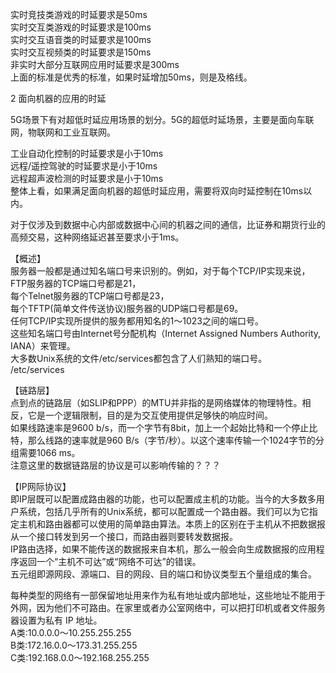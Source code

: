 实时竞技类游戏的时延要求是50ms  
实时交互类游戏的时延要求是100ms  
实时交互语音类的时延要求是100ms  
实时交互视频类的时延要求是150ms  
非实时大部分互联网应用时延要求是300ms  
上面的标准是优秀的标准，如果时延增加50ms，则是及格线。  

2 面向机器的应用的时延  

5G场景下有对超低时延应用场景的划分。5G的超低时延场景，主要是面向车联网，物联网和工业互联网。  

工业自动化控制的时延要求是小于10ms  
远程/遥控驾驶的时延要求是小于10ms  
远程超声波检测的时延要求是小于10ms  
整体上看，如果满足面向机器的超低时延应用，需要将双向时延控制在10ms以内。  

对于仅涉及到数据中心内部或数据中心间的机器之间的通信，比证券和期货行业的高频交易，这种网络延迟甚至要求小于1ms。  

【概述】  
服务器一般都是通过知名端口号来识别的。例如，对于每个TCP/IP实现来说，  
FTP服务器的TCP端口号都是21，  
每个Telnet服务器的TCP端口号都是23，  
每个TFTP(简单文件传送协议)服务器的UDP端口号都是69。  
任何TCP/IP实现所提供的服务都用知名的1～1023之间的端口号。  
这些知名端口号由Internet号分配机构（Internet Assigned Numbers Authority, IANA）来管理。  
大多数Unix系统的文件/etc/services都包含了人们熟知的端口号。  
/etc/services  

【链路层】  
点到点的链路层（如SLIP和PPP）的MTU并非指的是网络媒体的物理特性。相反，它是一个逻辑限制，目的是为交互使用提供足够快的响应时间。  
如果线路速率是9600 b/s，而一个字节有8bit，加上一个起始比特和一个停止比特，那么线路的速率就是960 B/s（字节/秒）。以这个速率传输一个1024字节的分组需要1066 ms。  
注意这里的数据链路层的协议是可以影响传输的？？？  

【IP网际协议】  
即IP层既可以配置成路由器的功能，也可以配置成主机的功能。当今的大多数多用户系统，包括几乎所有的Unix系统，都可以配置成一个路由器。我们可以为它指定主机和路由器都可以使用的简单路由算法。本质上的区别在于主机从不把数据报从一个接口转发到另一个接口，而路由器则要转发数据报。  
IP路由选择，如果不能传送的数据报来自本机，那么一般会向生成数据报的应用程序返回一个“主机不可达”或“网络不可达”的错误。  
五元组即源网段、源端口、目的网段、目的端口和协议类型五个量组成的集合。  

每种类型的网络有一部保留地址用来作为私有地址或内部地址，这些地址不能用于外网，因为他们不可路由。在家里或者办公室网络中，可以把打印机或者文件服务器设置为私有 IP 地址。  
A类:10.0.0.0～10.255.255.255  
B类:172.16.0.0～173.31.255.255  
C类:192.168.0.0～192.168.255.255  